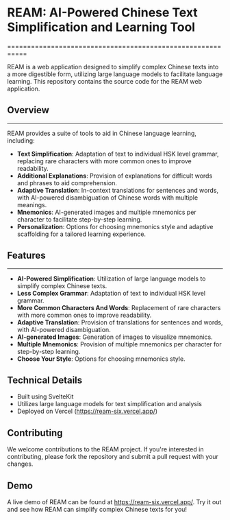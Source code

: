 # REAM: AI-Powered Chinese Text Simplification and Learning Tool
===========================================================

REAM is a web application designed to simplify complex Chinese texts into a more digestible form, utilizing large language models to facilitate language learning. This repository contains the source code for the REAM web application.

## Overview
--------

REAM provides a suite of tools to aid in Chinese language learning, including:

* **Text Simplification**: Adaptation of text to individual HSK level grammar, replacing rare characters with more common ones to improve readability.
* **Additional Explanations**: Provision of explanations for difficult words and phrases to aid comprehension.
* **Adaptive Translation**: In-context translations for sentences and words, with AI-powered disambiguation of Chinese words with multiple meanings.
* **Mnemonics**: AI-generated images and multiple mnemonics per character to facilitate step-by-step learning.
* **Personalization**: Options for choosing mnemonics style and adaptive scaffolding for a tailored learning experience.

## Features
--------

* **AI-Powered Simplification**: Utilization of large language models to simplify complex Chinese texts.
* **Less Complex Grammar**: Adaptation of text to individual HSK level grammar.
* **More Common Characters And Words**: Replacement of rare characters with more common ones to improve readability.
* **Adaptive Translation**: Provision of translations for sentences and words, with AI-powered disambiguation.
* **AI-generated Images**: Generation of images to visualize mnemonics.
* **Multiple Mnemonics**: Provision of multiple mnemonics per character for step-by-step learning.
* **Choose Your Style**: Options for choosing mnemonics style.

## Technical Details

* Built using SvelteKit
* Utilizes large language models for text simplification and analysis
* Deployed on Vercel (https://ream-six.vercel.app/)

## Contributing

We welcome contributions to the REAM project. If you're interested in contributing, please fork the repository and submit a pull request with your changes.

## Demo

A live demo of REAM can be found at https://ream-six.vercel.app/. Try it out and see how REAM can simplify complex Chinese texts for you!
